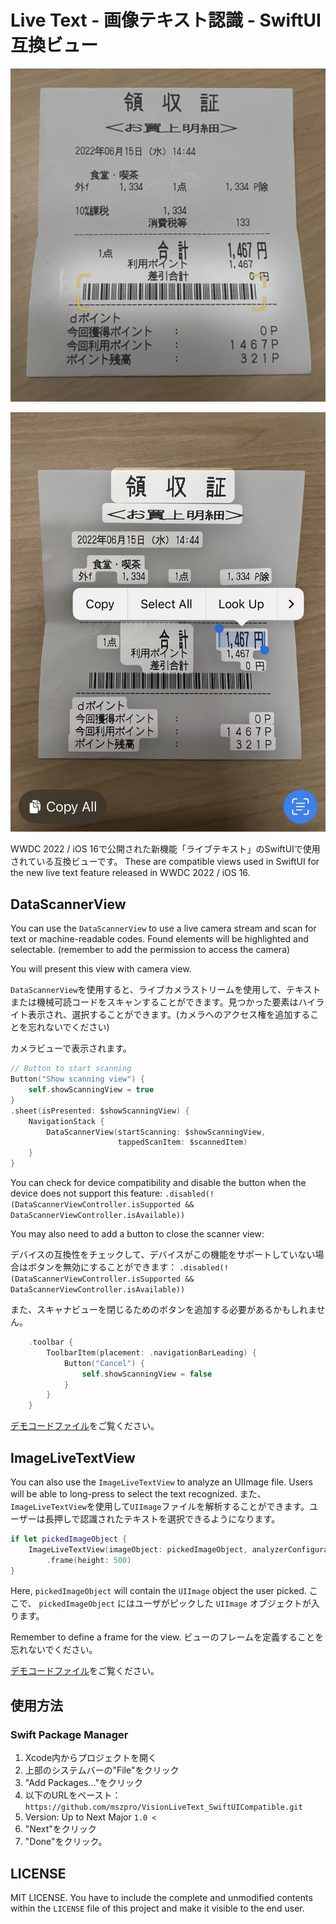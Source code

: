 # Live Text - 画像テキスト認識 - SwiftUI互換ビュー

![bar-code-scan-demo](/Documentations/livetext_barcode.jpg)

![live-text-from-image-demo](/Documentations/livetext_imagescan.jpg)

WWDC 2022 / iOS 16で公開された新機能「ライブテキスト」のSwiftUIで使用されている互換ビューです。
These are compatible views used in SwiftUI for the new live text feature released in WWDC 2022 / iOS 16.

## DataScannerView

You can use the `DataScannerView` to use a live camera stream and scan for text or machine-readable codes. Found elements will be highlighted and selectable. (remember to add the permission to access the camera)

You will present this view with camera view.

`DataScannerView`を使用すると、ライブカメラストリームを使用して、テキストまたは機械可読コードをスキャンすることができます。見つかった要素はハイライト表示され、選択することができます。(カメラへのアクセス権を追加することを忘れないでください)

カメラビューで表示されます。

```swift
// Button to start scanning
Button("Show scanning view") {
    self.showScanningView = true
}
.sheet(isPresented: $showScanningView) {
    NavigationStack {
        DataScannerView(startScanning: $showScanningView,
                        tappedScanItem: $scannedItem)
    }
}
```

You can check for device compatibility and disable the button when the device does not support this feature: `.disabled(!(DataScannerViewController.isSupported && DataScannerViewController.isAvailable))`

You may also need to add a button to close the scanner view:

デバイスの互換性をチェックして、デバイスがこの機能をサポートしていない場合はボタンを無効にすることができます： `.disabled(!(DataScannerViewController.isSupported && DataScannerViewController.isAvailable))`

また、スキャナビューを閉じるためのボタンを追加する必要があるかもしれません。

```swift
    .toolbar {
        ToolbarItem(placement: .navigationBarLeading) {
            Button("Cancel") {
                self.showScanningView = false
            }
        }
    }
```

[デモコードファイル](/Documentations/DataScannerView_Demo.swift)をご覧ください。

## ImageLiveTextView

You can also use the `ImageLiveTextView` to analyze an UIImage file. Users will be able to long-press to select the text recognized.
また、`ImageLiveTextView`を使用して`UIImage`ファイルを解析することができます。ユーザーは長押しで認識されたテキストを選択できるようになります。

```swift
if let pickedImageObject {
    ImageLiveTextView(imageObject: pickedImageObject, analyzerConfiguration: .init(.text))
        .frame(height: 500)
}
```

Here, `pickedImageObject` will contain the `UIImage` object the user picked.
ここで、 `pickedImageObject` にはユーザがピックした `UIImage` オブジェクトが入ります。

Remember to define a frame for the view.
ビューのフレームを定義することを忘れないでください。

[デモコードファイル](/Documentations/ImageLiveTextView_Demo.swift)をご覧ください。

## 使用方法

### Swift Package Manager

1. Xcode内からプロジェクトを開く
2. 上部のシステムバーの"File"をクリック
3. "Add Packages..."をクリック
4. 以下のURLをペースト：`https://github.com/mszpro/VisionLiveText_SwiftUICompatible.git`
5. Version: Up to Next Major `1.0 <`
6. "Next"をクリック
7. "Done"をクリック。

## LICENSE

MIT LICENSE. You have to include the complete and unmodified contents within the `LICENSE` file of this project and make it visible to the end user.
